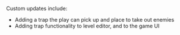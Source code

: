 Custom updates include:

- Adding a trap the play can pick up and place to take out enemies
- Adding trap functionality to level editor, and to the game UI